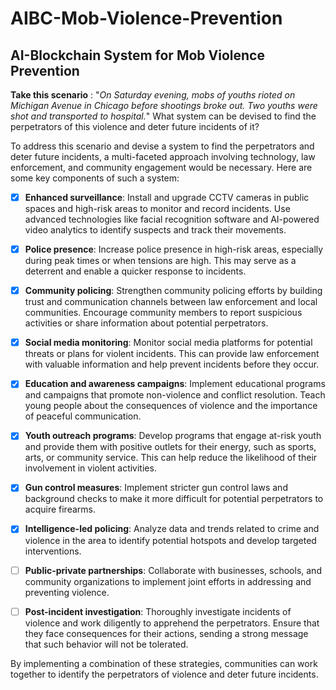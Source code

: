 # AIBC-Mob-Violence-Prevention

## AI-Blockchain System for Mob Violence Prevention

**Take this scenario** : "_On Saturday evening, mobs of youths rioted on Michigan Avenue in Chicago before shootings broke out. Two youths were shot and transported to hospital._" What system can be devised to find the perpetrators of this violence and deter future incidents of it?

To address this scenario and devise a system to find the perpetrators and deter future incidents, a multi-faceted approach involving technology, law enforcement, and community engagement would be necessary. Here are some key components of such a system:

- [X] **Enhanced surveillance**: Install and upgrade CCTV cameras in public spaces and high-risk areas to monitor and record incidents. Use advanced technologies like facial recognition software and AI-powered video analytics to identify suspects and track their movements.

- [X] **Police presence**: Increase police presence in high-risk areas, especially during peak times or when tensions are high. This may serve as a deterrent and enable a quicker response to incidents.

- [X] **Community policing**: Strengthen community policing efforts by building trust and communication channels between law enforcement and local communities. Encourage community members to report suspicious activities or share information about potential perpetrators.

- [X] **Social media monitoring**: Monitor social media platforms for potential threats or plans for violent incidents. This can provide law enforcement with valuable information and help prevent incidents before they occur.

- [X] **Education and awareness campaigns**: Implement educational programs and campaigns that promote non-violence and conflict resolution. Teach young people about the consequences of violence and the importance of peaceful communication.

- [X] **Youth outreach programs**: Develop programs that engage at-risk youth and provide them with positive outlets for their energy, such as sports, arts, or community service. This can help reduce the likelihood of their involvement in violent activities.

- [X] **Gun control measures**: Implement stricter gun control laws and background checks to make it more difficult for potential perpetrators to acquire firearms.

- [X] **Intelligence-led policing**: Analyze data and trends related to crime and violence in the area to identify potential hotspots and develop targeted interventions.

- [ ] **Public-private partnerships**: Collaborate with businesses, schools, and community organizations to implement joint efforts in addressing and preventing violence.

- [ ] **Post-incident investigation**: Thoroughly investigate incidents of violence and work diligently to apprehend the perpetrators. Ensure that they face consequences for their actions, sending a strong message that such behavior will not be tolerated.

By implementing a combination of these strategies, communities can work together to identify the perpetrators of violence and deter future incidents.
